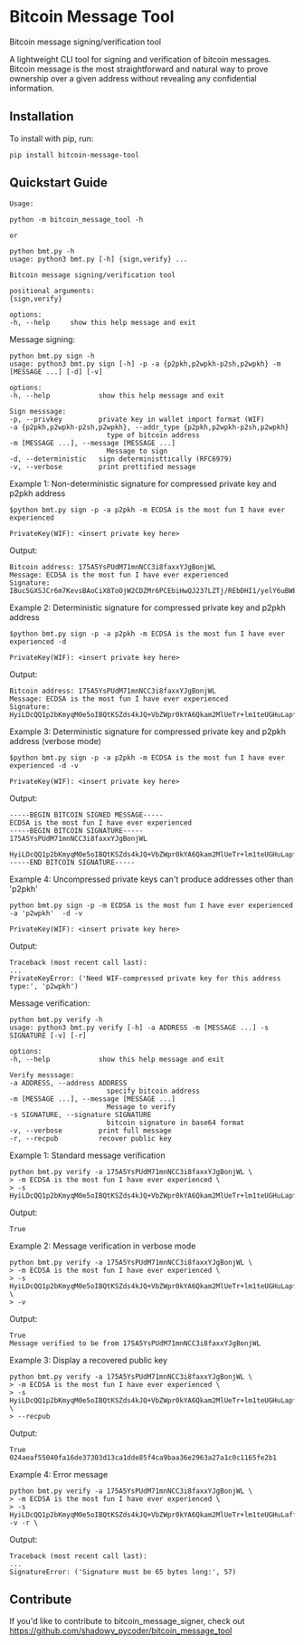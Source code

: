 Bitcoin Message Tool
======

Bitcoin message signing/verification tool

A lightweight CLI tool for signing and verification of bitcoin messages.
Bitcoin message is the most straightforward and natural way to prove ownership over
a given address without revealing any confidential information.

Installation
------------

To install with pip, run:

    pip install bitcoin-message-tool

Quickstart Guide
----------------

    Usage:

    python -m bitcoin_message_tool -h

    or

    python bmt.py -h
    usage: python3 bmt.py [-h] {sign,verify} ...

    Bitcoin message signing/verification tool

    positional arguments:
    {sign,verify}

    options:
    -h, --help     show this help message and exit

Message signing:

    python bmt.py sign -h
    usage: python3 bmt.py sign [-h] -p -a {p2pkh,p2wpkh-p2sh,p2wpkh} -m [MESSAGE ...] [-d] [-v]

    options:
    -h, --help            show this help message and exit

    Sign messsage:
    -p, --privkey         private key in wallet import format (WIF)
    -a {p2pkh,p2wpkh-p2sh,p2wpkh}, --addr_type {p2pkh,p2wpkh-p2sh,p2wpkh}
                            type of bitcoin address
    -m [MESSAGE ...], --message [MESSAGE ...]
                            Message to sign
    -d, --deterministic   sign deterministtically (RFC6979)
    -v, --verbose         print prettified message

Example 1:
Non-deterministic signature for compressed private key and p2pkh address

    $python bmt.py sign -p -a p2pkh -m ECDSA is the most fun I have ever experienced

    PrivateKey(WIF): <insert private key here>

Output:

    Bitcoin address: 175A5YsPUdM71mnNCC3i8faxxYJgBonjWL
    Message: ECDSA is the most fun I have ever experienced
    Signature: IBuc5GXSJCr6m7KevsBAoCiX8ToOjW2CDZMr6PCEbiHwQJ237LZTj/REbDHI1/yelY6uBWEWXiOWoGnajlgvO/A=

Example 2:
Deterministic signature for compressed private key and p2pkh address

    $python bmt.py sign -p -a p2pkh -m ECDSA is the most fun I have ever experienced -d

    PrivateKey(WIF): <insert private key here>

Output:

    Bitcoin address: 175A5YsPUdM71mnNCC3i8faxxYJgBonjWL
    Message: ECDSA is the most fun I have ever experienced
    Signature: HyiLDcQQ1p2bKmyqM0e5oIBQtKSZds4kJQ+VbZWpr0kYA6Qkam2MlUeTr+lm1teUGHuLapfa43JjyrRqdSA0pxs=

Example 3:
Deterministic signature for compressed private key and p2pkh address (verbose mode)

    $python bmt.py sign -p -a p2pkh -m ECDSA is the most fun I have ever experienced -d -v

    PrivateKey(WIF): <insert private key here>

Output:

    -----BEGIN BITCOIN SIGNED MESSAGE-----
    ECDSA is the most fun I have ever experienced
    -----BEGIN BITCOIN SIGNATURE-----
    175A5YsPUdM71mnNCC3i8faxxYJgBonjWL

    HyiLDcQQ1p2bKmyqM0e5oIBQtKSZds4kJQ+VbZWpr0kYA6Qkam2MlUeTr+lm1teUGHuLapfa43JjyrRqdSA0pxs=
    -----END BITCOIN SIGNATURE-----

Example 4:
Uncompressed private keys can't produce addresses other than 'p2pkh'

    python bmt.py sign -p -m ECDSA is the most fun I have ever experienced -a 'p2wpkh'  -d -v

    PrivateKey(WIF): <insert private key here>

Output:

    Traceback (most recent call last):
    ...
    PrivateKeyError: ('Need WIF-compressed private key for this address type:', 'p2wpkh')

Message verification:

    python bmt.py verify -h
    usage: python3 bmt.py verify [-h] -a ADDRESS -m [MESSAGE ...] -s SIGNATURE [-v] [-r]

    options:
    -h, --help            show this help message and exit

    Verify messsage:
    -a ADDRESS, --address ADDRESS
                            specify bitcoin address
    -m [MESSAGE ...], --message [MESSAGE ...]
                            Message to verify
    -s SIGNATURE, --signature SIGNATURE
                            bitcoin signature in base64 format
    -v, --verbose         print full message
    -r, --recpub          recover public key

Example 1:
Standard message verification

    python bmt.py verify -a 175A5YsPUdM71mnNCC3i8faxxYJgBonjWL \
    > -m ECDSA is the most fun I have ever experienced \
    > -s HyiLDcQQ1p2bKmyqM0e5oIBQtKSZds4kJQ+VbZWpr0kYA6Qkam2MlUeTr+lm1teUGHuLapfa43JjyrRqdSA0pxs=

Output:

    True

Example 2:
Message verification in verbose mode

    python bmt.py verify -a 175A5YsPUdM71mnNCC3i8faxxYJgBonjWL \
    > -m ECDSA is the most fun I have ever experienced \
    > -s HyiLDcQQ1p2bKmyqM0e5oIBQtKSZds4kJQ+VbZWpr0kYA6Qkam2MlUeTr+lm1teUGHuLapfa43JjyrRqdSA0pxs= \
    > -v

Output:

    True
    Message verified to be from 175A5YsPUdM71mnNCC3i8faxxYJgBonjWL

Example 3:
Display a recovered public key

    python bmt.py verify -a 175A5YsPUdM71mnNCC3i8faxxYJgBonjWL \
    > -m ECDSA is the most fun I have ever experienced \
    > -s HyiLDcQQ1p2bKmyqM0e5oIBQtKSZds4kJQ+VbZWpr0kYA6Qkam2MlUeTr+lm1teUGHuLapfa43JjyrRqdSA0pxs= \
    > --recpub

Output:

    True
    024aeaf55040fa16de37303d13ca1dde85f4ca9baa36e2963a27a1c0c1165fe2b1

Example 4:
Error message

    python bmt.py verify -a 175A5YsPUdM71mnNCC3i8faxxYJgBonjWL \
    > -m ECDSA is the most fun I have ever experienced \
    > -s HyiLDcQQ1p2bKmyqM0e5oIBQtKSZds4kJQ+VbZWpr0kYA6Qkam2MlUeTr+lm1teUGHuLaffa43Jj= -v -r \

Output:

    Traceback (most recent call last):
    ...
    SignatureError: ('Signature must be 65 bytes long:', 57)

Contribute
----------

If you'd like to contribute to bitcoin_message_signer, check out https://github.com/shadowy_pycoder/bitcoin_message_tool

